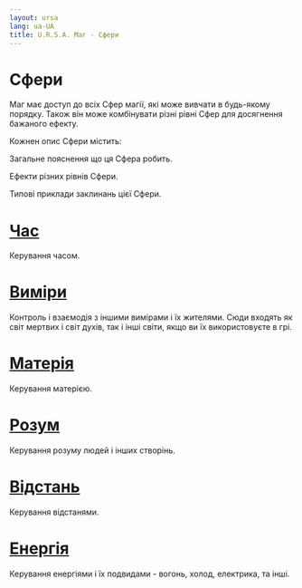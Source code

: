 ```yaml
---
layout: ursa
lang: ua-UA
title: U.R.S.A. Маг - Сфери
---
```


<div id="nav-placeholder"></div>
<script>
$(function(){
  $("#nav-placeholder").load("/ursa_doc/navbar.html");
});
</script>

# Сфери

Маг має доступ до всіх Сфер магії, які може вивчати в будь-якому порядку.
Також він може комбінувати різні рівні Сфер для досягнення бажаного
ефекту.

Кожнен опис Сфери містить:

Загальне пояснення що ця Сфера робить.

Ефекти різних рівнів Сфери.

Типові приклади заклинань цієї Сфери.

# [**Час**](/ursa_doc/fantasy/common/spheres/time.html)

Керування часом.

# [**Виміри**](/ursa_doc/fantasy/common/spheres/dimentions.html)

Контроль і взаємодія з іншими вимірами і їх жителями. Сюди входять як
світ мертвих і світ духів, так і інші світи, якщо ви їх використовуєте в
грі.

# [**Матерія**](/ursa_doc/fantasy/common/spheres/material.html)

Керування матерією.

# [**Розум**](/ursa_doc/fantasy/common/spheres/mind.html)

Керування розуму людей і інших створінь.

# [**Відстань**](/ursa_doc/fantasy/common/spheres/space.html)

Керування відстанями.

# [**Енергія**](/ursa_doc/fantasy/common/spheres/energy.html)

Керування енергіями і їх подвидами - вогонь, холод, електрика, та інші.
